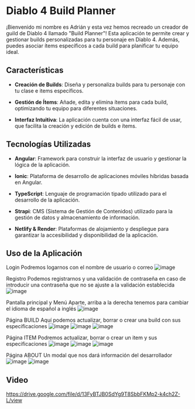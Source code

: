 # Diablo 4 Build Planner

¡Bienvenido mi nombre es Adrián y esta vez hemos recreado un creador de guild de Diablo 4 llamado "Build Planner"! Esta aplicación te permite crear y gestionar builds personalizadas para tu personaje en Diablo 4. Además, puedes asociar ítems específicos a cada build para planificar tu equipo ideal.

## Características

- **Creación de Builds**: Diseña y personaliza builds para tu personaje con tu clase e items específicos.
  
- **Gestión de Ítems**: Añade, edita y elimina ítems para cada build, optimizando tu equipo para diferentes situaciones.

- **Interfaz Intuitiva**: La aplicación cuenta con una interfaz fácil de usar, que facilita la creación y edición de builds e ítems.

## Tecnologías Utilizadas

- **Angular**: Framework para construir la interfaz de usuario y gestionar la lógica de la aplicación.

- **Ionic**: Plataforma de desarrollo de aplicaciones móviles híbridas basada en Angular.

- **TypeScript**: Lenguaje de programación tipado utilizado para el desarrollo de la aplicación.

- **Strapi**: CMS (Sistema de Gestión de Contenidos) utilizado para la gestión de datos y almacenamiento de información.

- **Netlify & Render**: Plataformas de alojamiento y despliegue para garantizar la accesibilidad y disponibilidad de la aplicación.

## Uso de la Aplicación

Login
Podremos logarnos con el nombre de usuario o correo
![image](https://github.com/imchopi/TheBuilder/assets/92975232/05ce3590-4deb-42c0-9094-58de7b9e3a71)

Registro
Podemos registrarnos y una validación de contraseña en caso de introducir una contraseña que no se ajuste a la validación establecida
![image](https://github.com/imchopi/TheBuilder/assets/92975232/e7f6da75-1619-4c40-b235-7964892e446d)

Pantalla principal y Menú
Aparte, arriba a la derecha tenemos para cambiar el idioma de español a inglés
![image](https://github.com/imchopi/TheBuilder/assets/92975232/f3911fca-74a5-4d6c-a572-36daab71a3a4)

Página BUILD
Aquí podemos actualizar, borrar o crear una build con sus especificaciones
![image](https://github.com/imchopi/TheBuilder/assets/92975232/daa9d8fb-ca69-4cc9-96b4-48a33c216d1a)
![image](https://github.com/imchopi/TheBuilder/assets/92975232/0483ed45-3309-4909-8405-056e339854bc)
![image](https://github.com/imchopi/TheBuilder/assets/92975232/991c86ec-3f03-4532-bb53-7b64d692c719)


Página ITEM
Podremos actualizar, borrar o crear un item y sus especificaciones
![image](https://github.com/imchopi/TheBuilder/assets/92975232/5a04c7e7-3880-45a9-a0b8-dcd29503ee8e)
![image](https://github.com/imchopi/TheBuilder/assets/92975232/228217f2-69b3-4c74-a141-0827a080a1e7)
![image](https://github.com/imchopi/TheBuilder/assets/92975232/7417b058-2302-4b2f-814d-6e0f3d1af35b)


Página ABOUT
Un modal que nos dará información del desarrollador
![image](https://github.com/imchopi/TheBuilder/assets/92975232/440ee1d8-e6cf-4e12-a588-f54edcbd8ea5)
![image](https://github.com/imchopi/TheBuilder/assets/92975232/1e53baa2-6dc9-4897-906b-a3452d067132)


## Video

https://drive.google.com/file/d/13FyBTJB0SdYg9T8SbbFKMp2-k4ch2Z-L/view

